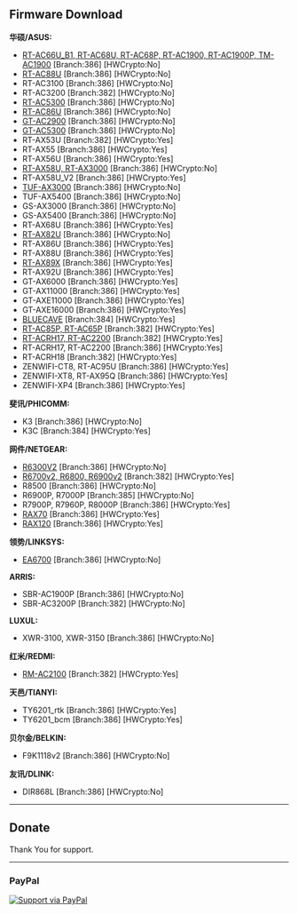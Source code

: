 Firmware Download
-----------------
**华硕/ASUS:**

 * [RT-AC66U_B1, RT-AC68U, RT-AC68P, RT-AC1900, RT-AC1900P, TM-AC1900](https://mega.nz/folder/RU8yWTwR#CARSgNhGHVswk_F3os21Vw)  [Branch:386] [HWCrypto:No] 
 * [RT-AC88U](https://mega.nz/folder/EBFlxSyJ#rfB2pGgG_UGreFXNuM_iuA)  [Branch:386] [HWCrypto:No] 
 * RT-AC3100 [Branch:386] [HWCrypto:No] 
 * RT-AC3200 [Branch:382] [HWCrypto:No] 
 * [RT-AC5300](https://mega.nz/folder/QRtVhSSb#Vsg69evoJMn5iFzjLVgQXg) [Branch:386] [HWCrypto:No] 
 * [RT-AC86U](https://mega.nz/folder/MAVRHCQY#MURd2OUURo4rBhEkDGlo5Q) [Branch:386] [HWCrypto:No] 
 * [GT-AC2900](https://mega.nz/folder/NF0wwaIA#e0VUxrey2fZzCnKUlFNmrg) [Branch:386] [HWCrypto:No] 
 * [GT-AC5300](https://mega.nz/folder/pRt1mIpK#_i40UQFawo2ZXO3lHfgfnw) [Branch:386] [HWCrypto:No] 
 * RT-AX53U [Branch:382] [HWCrypto:Yes] 
 * RT-AX55 [Branch:386] [HWCrypto:Yes] 
 * RT-AX56U [Branch:386] [HWCrypto:Yes] 
 * [RT-AX58U, RT-AX3000](https://mega.nz/folder/5Z93jC4L#sE4tRyO431Aisu10Ifz_9A) [Branch:386] [HWCrypto:No] 
 * RT-AX58U_V2 [Branch:386] [HWCrypto:Yes] 
 * [TUF-AX3000](https://mega.nz/folder/0EUwRTYJ#a1ZdzjONXRt5gpeJ171xbA) [Branch:386] [HWCrypto:No] 
 * TUF-AX5400 [Branch:386] [HWCrypto:No] 
 * GS-AX3000 [Branch:386] [HWCrypto:No] 
 * GS-AX5400 [Branch:386] [HWCrypto:No] 
 * RT-AX68U [Branch:386] [HWCrypto:Yes] 
 * [RT-AX82U](https://mega.nz/folder/IN8lAK7I#Fv7LWqcu2xeARQeFdL1S2A) [Branch:386] [HWCrypto:No] 
 * RT-AX86U [Branch:386] [HWCrypto:Yes] 
 * RT-AX88U [Branch:386] [HWCrypto:Yes] 
 * [RT-AX89X](https://mega.nz/folder/QVcg1TbT#FZEuVxWJQejBJj2tEiur-w) [Branch:386] [HWCrypto:Yes] 
 * RT-AX92U [Branch:386] [HWCrypto:Yes] 
 * GT-AX6000 [Branch:386] [HWCrypto:Yes] 
 * GT-AX11000 [Branch:386] [HWCrypto:Yes] 
 * GT-AXE11000 [Branch:386] [HWCrypto:Yes] 
 * GT-AXE16000 [Branch:386] [HWCrypto:Yes] 
 * [BLUECAVE](https://mega.nz/folder/kQ1wFKpR#W1b6VzWymADrqRO9Hhemnw) [Branch:384] [HWCrypto:Yes] 
 * [RT-AC85P, RT-AC65P](https://mega.nz/folder/FZ9xVK6K#WvvfkZSaKa-sepGN3Rw7ng) [Branch:382] [HWCrypto:Yes] 
 * [RT-ACRH17, RT-AC2200](https://mega.nz/folder/BB9xDQxR#eLYYJfN3_zQkyqt0WHYRmQ) [Branch:382] [HWCrypto:Yes] 
 * RT-ACRH17, RT-AC2200 [Branch:386] [HWCrypto:Yes] 
 * RT-ACRH18 [Branch:382] [HWCrypto:Yes] 
 * ZENWIFI-CT8, RT-AC95U [Branch:386] [HWCrypto:Yes] 
 * ZENWIFI-XT8, RT-AX95Q [Branch:386] [HWCrypto:Yes] 
 * ZENWIFI-XP4 [Branch:386] [HWCrypto:Yes] 




**斐讯/PHICOMM:**

* K3 [Branch:386] [HWCrypto:No] 
* K3C [Branch:384] [HWCrypto:Yes] 


**网件/NETGEAR:**

* [R6300V2](https://mega.nz/folder/tc0yCZzL#R5TyLYoNBrXAWEKNTJdgOg) [Branch:386] [HWCrypto:No] 
* [R6700v2, R6800, R6900v2](https://mega.nz/folder/0Y92XLCR#CwHXRNLOBelaLVk3TyxvmQ) [Branch:382] [HWCrypto:Yes] 
* R8500 [Branch:386] [HWCrypto:No] 
* R6900P, R7000P [Branch:385] [HWCrypto:No] 
* R7900P, R7960P, R8000P [Branch:386] [HWCrypto:Yes] 
* [RAX70](https://mega.nz/folder/5YlgiaCR#yk9o_GzmCWwzrpopNW0b0g) [Branch:386] [HWCrypto:Yes] 
* [RAX120](https://mega.nz/folder/1NkRlCZY#8JOs5d02yJgRFov2wxbziA) [Branch:386] [HWCrypto:Yes] 


**领势/LINKSYS:**

* [EA6700](https://mega.nz/folder/RFtCTTaS#ezM3Ihig0pIKwEUc6y0dOQ)  [Branch:386] [HWCrypto:No] 


**ARRIS:**

* SBR-AC1900P [Branch:386] [HWCrypto:No] 
* SBR-AC3200P [Branch:382] [HWCrypto:No] 


**LUXUL:**

* XWR-3100, XWR-3150 [Branch:386] [HWCrypto:No] 


**红米/REDMI:**

* [RM-AC2100](https://mega.nz/folder/9BtXVCRY#laNmbn13RO8mqd5tVTasZQ) [Branch:382] [HWCrypto:Yes] 


**天邑/TIANYI:**

* TY6201_rtk [Branch:386] [HWCrypto:Yes] 
* TY6201_bcm [Branch:386] [HWCrypto:Yes] 


**贝尔金/BELKIN:**

* F9K1118v2 [Branch:386] [HWCrypto:No] 

**友讯/DLINK:**

* DIR868L [Branch:386] [HWCrypto:No] 


-----------------

## Donate

Thank You for support.

-----------------

### PayPal

[![Support via PayPal](https://cdn.rawgit.com/twolfson/paypal-github-button/1.0.0/dist/button.svg)](https://paypal.me/paldier9/)
